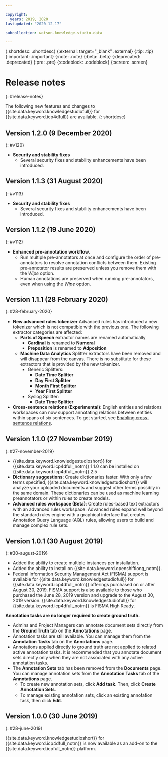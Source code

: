 ```yaml
---

copyright:
  years: 2019, 2020
lastupdated: "2020-12-17"

subcollection: watson-knowledge-studio-data

---
```


{:shortdesc: .shortdesc}
{:external: target="_blank" .external}
{:tip: .tip}
{:important: .important}
{:note: .note}
{:beta: .beta}
{:deprecated: .deprecated}
{:pre: .pre}
{:codeblock: .codeblock}
{:screen: .screen}

# Release notes
{: #release-notes}

The following new features and changes to {{site.data.keyword.knowledgestudiofull}} for {{site.data.keyword.icp4dfull}} are available.
{: shortdesc}

## Version 1.2.0 (9 December 2020)
{: #v120}

- **Security and stability fixes**
    - Several security fixes and stability enhancements have been introduced.

## Version 1.1.3 (31 August 2020)
{: #v113}

- **Security and stability fixes**
    - Several security fixes and stability enhancements have been introduced.

## Version 1.1.2 (19 June 2020)
{: #v112}

- **Enhanced pre-annotation workflow.**
    - Run multiple pre-annotators at once and configure the order of pre-annotators to resolve annotation conflicts between them. Existing pre-annotator results are preserved unless you remove them with the *Wipe* option.
    - Human annotations are preserved when running pre-annotators, even when using the *Wipe* option.

## Version 1.1.1 (28 February 2020)
{: #28-february-2020}

- **New advanced rules tokenizer** Advanced rules has introduced a new tokenizer which is not compatible with the previous one. The following extractor categories are affected:
  - **Parts of Speech** extractor names are renamed automatically
    - **Cardinal** is renamed to **Numeral**
    - **Preposition** is renamed to **Adposition**
  - **Machine Data Analytics** Splitter extractors have been removed and will disappear from the canvas. There is no substitute for these extractors that is provided by the new tokenizer.
    - Generic Splitters:
      - **Date Time Splitter**
      - **Day First Splitter**
      - **Month First Splitter**
      - **Year First Splitter**
    - Syslog Splitter:
      - **Date Time Splitter**
- **Cross-sentence relations (Experimental)**: English entities and relations workspaces can now support annotating relations between entities within spans of six sentences. To get started, see [Enabling cross-sentence relations](/docs/watson-knowledge-studio-data?topic=watson-knowledge-studio-data-enabling-cross-sentence-relations).

## Version 1.1.0 (27 November 2019)
{: #27-november-2019}

- {{site.data.keyword.knowledgestudioshort}} for {{site.data.keyword.icp4dfull_notm}} 1.1.0 can be installed on {{site.data.keyword.icp4dfull_notm}} 2.5
- **Dictionary suggestions**:
Create dictionaries faster. With only a few terms specified, {{site.data.keyword.knowledgestudioshort}} will analyze your uploaded documents and suggest other terms possibly in the same domain. These dictionaries can be used as machine learning preannotators or within rules to create models.
- **Advanced rules workspace (Beta)**:
Create rules-based text extractors with an advanced rules workspace. Advanced rules expand well beyond the standard rules engine with a graphical interface that creates Annotation Query Language (AQL) rules, allowing users to build and manage complex rule sets.

## Version 1.0.1 (30 August 2019)
{: #30-august-2019}

- Added the ability to create multiple instances per installation.
- Added the ability to install on {{site.data.keyword.openshiftlong_notm}}.
- Federal Information Security Management Act (FISMA) support is available for {{site.data.keyword.knowledgestudiofull}} for {{site.data.keyword.icp4dfull_notm}} offerings purchased on or after August 30, 2019. FISMA support is also available to those who purchased the June 28, 2019 version and upgrade to the August 30, 2019 version. {{site.data.keyword.knowledgestudiofull}} for {{site.data.keyword.icp4dfull_notm}} is FISMA High Ready.

**Annotation tasks are no longer required to create ground truth.**

- Admins and Project Managers can annotate document sets directly from the **Ground Truth** tab on the **Annotations** page.
- Annotation tasks are still available. You can manage them from the **Annotation Tasks** tab on the **Annotations** page.
- Annotations applied directly to ground truth are not applied to related active annotation tasks. It is recommended that you annotate document sets directly only when they are not associated with any active annotation tasks.
- The **Annotation Sets** tab has been removed from the **Documents** page. You can manage annotation sets from the **Annotation Tasks** tab of the **Annotations** page.
  - To create new annotation sets, click **Add task**. Then, click **Create Annotation Sets**.
  - To manage existing annotation sets, click an existing annotation task, then click **Edit**.


## Version 1.0.0 (30 June 2019)
{: #28-june-2019}

{{site.data.keyword.knowledgestudioshort}} for {{site.data.keyword.icp4dfull_notm}} is now available as an add-on to the {{site.data.keyword.icpfull_notm}} platform.

